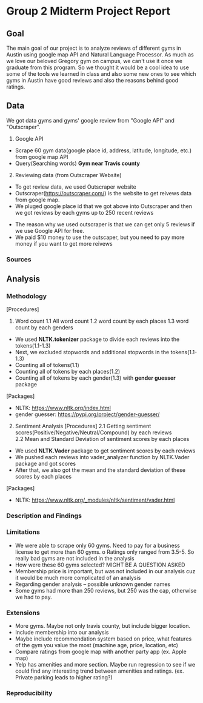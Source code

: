 # Group 2 Midterm Project Report

## Goal

The main goal of our project is to analyze reviews of different gyms in Austin using google map API and Natural Language Processor. As much as we love our beloved Gregory gym on campus, we can't use it once we graduate from this program. So we thought it would be a cool idea to use some of the tools we learned in class and also some new ones to see which gyms in Austin have good reviews and also the reasons behind good ratings. 

## Data
We got data gyms and gyms' google review from "Google API" and "Outscraper".

1. Google API
-	Scrape 60 gym data(google place id, address, latitude, longitude, etc.) from google map API
-	Query(Searching words) **Gym near Travis county**

2. Reviewing data (from Outscraper Website)
- To get review data, we used Outscraper website
- Outscraper(https://outscraper.com/) is the website to get reivews data from google map.
- We pluged google place id that we got above into Outscraper and then we got reviews by each gyms up to 250 recent reviews
* The reason why we used outscraper is that we can get only 5 reviews if we use Google API for free.
* We paid $10 money to use the outscaper, but you need to pay more money if you want to get more reivews

### Sources

## Analysis



### Methodology
[Procedures]
1. Word count
  1.1 All word count
  1.2 word count by each places
  1.3 word count by each genders

- We used **NLTK.tokenizer** package to divide each reviews into the tokens(1.1-1.3)
- Next, we excluded stopwords and additional stopwords in the tokens(1.1-1.3)
- Counting all of tokens(1.1)
- Counting all of tokens by each places(1.2)
- Counting all of tokens by each gender(1.3) with **gender guesser** package

[Packages]
* NLTK: https://www.nltk.org/index.html
* gender guesser: https://pypi.org/project/gender-guesser/

2. Sentiment Analysis 
[Procedures]
  2.1 Getting sentiment scores(Positive/Negative/Neutral/Compound) by each reviews  
  2.2 Mean and Standard Deviation of sentiment scores by each places
  
-	We used **NLTK.Vader** package to get sentiment scores by each reviews
-	We pushed each reviews into vader_analyzer function by NLTK.Vader package and got scores
-	After that, we also got the mean and the standard deviation of these scores by each places

[Packages]
* NLTK: https://www.nltk.org/_modules/nltk/sentiment/vader.html

### Description and Findings

### Limitations

-	We were able to scrape only 60 gyms. Need to pay for a business license to get more than 60 gyms.
o	Ratings only ranged from 3.5-5. So really bad gyms are not included in the analysis
-	How were these 60 gyms selected? MIGHT BE A QUESTION ASKED
-	Membership price is important, but was not included in our analysis cuz it would be much more complicated of an analysis
-	Regarding gender analysis – possible unknown gender names
-	Some gyms had more than 250 reviews, but 250 was the cap, otherwise we had to pay.


### Extensions

-	More gyms. Maybe not only travis county, but include bigger location.
-	Include membership into our analysis
-	Maybe include recommendation system based on price, what features of the gym you value the most (machine age, price, location, etc)
-	Compare ratings from google map with another party app (ex. Apple map)
-	Yelp has amenities and more section. Maybe run regression to see if we could find any interesting trend between amenities and ratings. (ex. Private parking leads to higher rating?)


### Reproducibility
